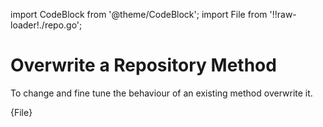 ---
---
import CodeBlock from '@theme/CodeBlock';
import File from '!!raw-loader!./repo.go';




# Overwrite a Repository Method

To change and fine tune the behaviour of an existing method overwrite it.

<CodeBlock language="go" title="user.inmemoery.repository.go">{File}</CodeBlock>

